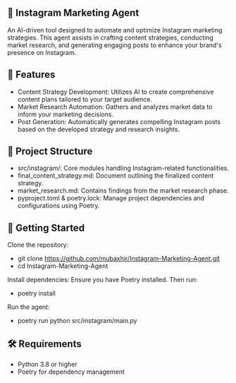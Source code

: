## 📸 Instagram Marketing Agent
An AI-driven tool designed to automate and optimize Instagram marketing strategies. This agent assists in crafting content strategies, conducting market research, and generating engaging posts to enhance your brand's presence on Instagram.

## 🧠 Features
- Content Strategy Development: Utilizes AI to create comprehensive content plans tailored to your target audience.
- Market Research Automation: Gathers and analyzes market data to inform your marketing decisions.
- Post Generation: Automatically generates compelling Instagram posts based on the developed strategy and research insights.

## 📁 Project Structure
- src/instagram/: Core modules handling Instagram-related functionalities.
- final_content_strategy.md: Document outlining the finalized content strategy.
- market_research.md: Contains findings from the market research phase.
- pyproject.toml & poetry.lock: Manage project dependencies and configurations using Poetry.

## 🚀 Getting Started
Clone the repository:
- git clone https://github.com/mubaxhir/Instagram-Marketing-Agent.git
- cd Instagram-Marketing-Agent

Install dependencies: Ensure you have Poetry installed. Then run:
- poetry install

Run the agent:
- poetry run python src/instagram/main.py

## 🛠️ Requirements
- Python 3.8 or higher
- Poetry for dependency management

